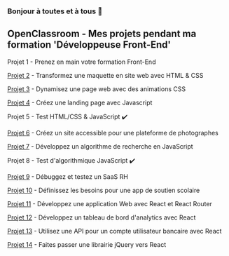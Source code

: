 ### Bonjour à toutes et à tous 👋

## OpenClassroom - Mes projets pendant ma formation 'Développeuse Front-End' 

Projet 1 - Prenez en main votre formation Front-End

[Projet 2](https://github.com/CathelineOnceUponATime/CathelineGrappin_2_20082021) - Transformez une maquette en site web avec HTML & CSS

[Projet 3](https://github.com/CathelineOnceUponATime/CathelineGrappin_3_02102021) - Dynamisez une page web avec des animations CSS

[Projet 4](https://github.com/CathelineOnceUponATime/GameOn-website-FR) - Créez une landing page avec Javascript

Projet 5 - Test HTML/CSS & JavaScript  ✔️

[Projet 6](https://github.com/CathelineOnceUponATime/CathelineGrappin_6_20122021) - Créez un site accessible pour une plateforme de photographes

[Projet 7](https://github.com/CathelineOnceUponATime/CathelineGrappin_7_09112021) - Développez un algorithme de recherche en JavaScript

Projet 8 - Test d'algorithmique JavaScript ✔️

[Projet 9](https://github.com/CathelineOnceUponATime/Billed-app-FR-Front) - Débuggez et testez un SaaS RH

[Projet 10]() - Définissez les besoins pour une app de soutien scolaire

[Projet 11](https://github.com/CathelineOnceUponATime/CathelineGrappin_11_28022022) - Développez une application Web avec React et React Router

[Projet 12](https://github.com/CathelineOnceUponATime/CathelineGrappin_12_10032022) - Développez un tableau de bord d'analytics avec React

[Projet 13](https://github.com/CathelineOnceUponATime/CathelineGrappin_13_04042022-Front) - Utilisez une API pour un compte utilisateur bancaire avec React

[Projet 14](https://github.com/CathelineOnceUponATime/CathelineGrappin_14_27042022) - Faites passer une librairie jQuery vers React
